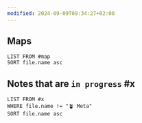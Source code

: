 ```yaml
---
modified: 2024-09-09T09:34:27+02:00
---
```

## Maps
```dataview
LIST FROM #map
SORT file.name asc
```
## Notes that are `in progress` #x
```dataview
LIST FROM #x
WHERE file.name != "🪴 Meta"
SORT file.name asc
```
